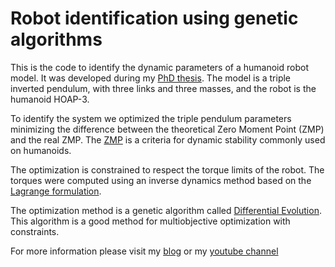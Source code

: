 # Robot identification using genetic algorithms 

This is the code to identify the dynamic parameters of a humanoid robot model. It was developed during my [PhD thesis](http://miguelgfierro.com/docs/gonzalez-fierro2014thesis.pdf). The model is a triple inverted pendulum, with three links and three masses, and the robot is the humanoid HOAP-3.

To identify the system we optimized the triple pendulum parameters minimizing the difference between the theoretical Zero Moment Point (ZMP) and the real ZMP. The [ZMP](https://en.wikipedia.org/wiki/Zero_moment_point) is a criteria for dynamic stability commonly used on humanoids. 

The optimization is constrained to respect the torque limits of the robot. The torques were computed using an inverse dynamics method based on the [Lagrange formulation](https://en.wikipedia.org/wiki/Lagrangian_mechanics).

The optimization method is a genetic algorithm called [Differential Evolution](https://en.wikipedia.org/wiki/Differential_evolution). This algorithm is a good method for multiobjective optimization with constraints. 

For more information please visit my [blog](http://miguelgfierro.com) or my [youtube channel](https://www.youtube.com/user/ciruselvirus)
